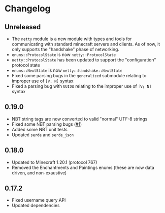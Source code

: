 # Changelog

## Unreleased

- The `netty` module is a new module with types and tools for communicating with standard minecraft servers and clients. As of now, it only supports the "handshake" phase of networking.
- `enums::ProtocolState` is now `netty::ProtocolState`
- `netty::ProtocolState` has been updated to support the "configuration" protocol state
- `enums::NextState` is now `netty::handshake::NextState`
- Fixed some parsing bugs in the `generalized` submodule relating to improper use of `[V; N]` syntax
- Fixed a parsing bug with `UUID`s relating to the improper use of `[V; N]` syntax

## 0.19.0

- NBT string tags are now converted to valid "normal" UTF-8 strings
- Fixed some NBT parsing bugs ([#1](https://www.github.com/thisjaiden/golden_apple/issues/1))
- Added some NBT unit tests
- Updated `serde` and `serde_json`

## 0.18.0

- Updated to Minecraft 1.20.1 (protocol 767)
- Removed the Enchantments and Paintings enums (these are now data driven, and non-exaustive)

## 0.17.2

- Fixed username query API
- Updated dependencies
